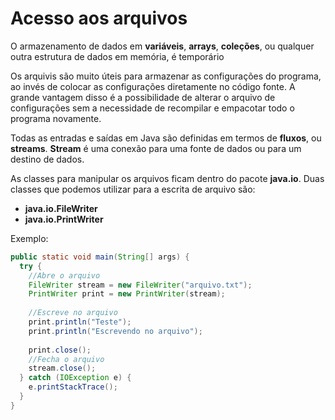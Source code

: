 # Acesso aos arquivos

O armazenamento de dados em **variáveis**, **arrays**, **coleções**, ou qualquer outra estrutura de dados em memória, é temporário

Os arquivis são muito úteis para armazenar as configurações do programa, ao invés de colocar as configurações diretamente no código fonte. A grande vantagem disso é a possibilidade de alterar o arquivo de configurações sem a necessidade de recompilar e empacotar todo o programa novamente.

Todas as entradas e saídas em Java são definidas em termos de **fluxos**, ou **streams**. **Stream** é uma conexão para uma fonte de dados ou para um destino de dados.

As classes para manipular os arquivos ficam dentro do pacote **java.io**. Duas classes que podemos utilizar para a escrita de arquivo são:

- **java.io.FileWriter**
- **java.io.PrintWriter**

Exemplo:

```java
public static void main(String[] args) {
  try {
    //Abre o arquivo
    FileWriter stream = new FileWriter("arquivo.txt");
    PrintWriter print = new PrintWriter(stream);
    
    //Escreve no arquivo
    print.println("Teste");
    print.println("Escrevendo no arquivo");
    
    print.close();
    //Fecha o arquivo
    stream.close();
  } catch (IOException e) {
    e.printStackTrace();
  }
}
```